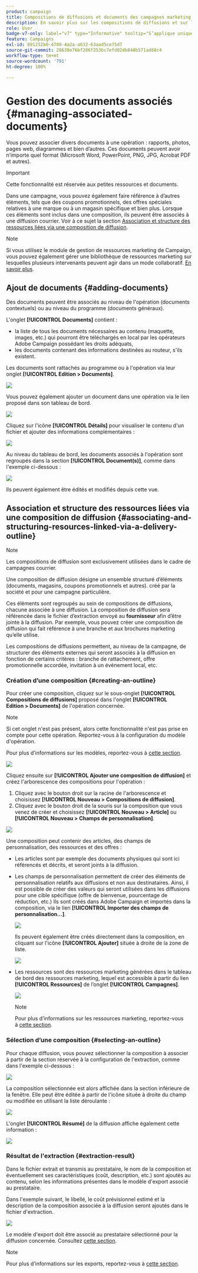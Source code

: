 ```yaml
---
product: campaign
title: Compositions de diffusions et documents des campagnes marketing
description: En savoir plus sur les compositions de diffusions et sur les documents des campagnes marketing
role: User
badge-v7-only: label="v7" type="Informative" tooltip="S’applique uniquement à Campaign Classic v7"
feature: Campaigns
exl-id: 891252b0-4700-4a2a-a632-63aad5ce75d7
source-git-commit: 28638e76bf286f253bc7efd02db848b571ad88c4
workflow-type: tm+mt
source-wordcount: '791'
ht-degree: 100%

---
```


# Gestion des documents associés {#managing-associated-documents}

Vous pouvez associer divers documents à une opération : rapports, photos, pages web, diagrammes et bien d’autres. Ces documents peuvent avoir n’importe quel format (Microsoft Word, PowerPoint, PNG, JPG, Acrobat PDF et autres).

>[!IMPORTANT]
>
>Cette fonctionnalité est réservée aux petites ressources et documents.

Dans une campagne, vous pouvez également faire référence à d’autres éléments, tels que des coupons promotionnels, des offres spéciales relatives à une marque ou à un magasin spécifique et bien plus. Lorsque ces éléments sont inclus dans une composition, ils peuvent être associés à une diffusion courrier. Voir à ce sujet la section [Association et structure des ressources liées via une composition de diffusion](#associating-and-structuring-resources-linked-via-a-delivery-outline).

>[!NOTE]
>
>Si vous utilisez le module de gestion de ressources marketing de Campaign, vous pouvez également gérer une bibliothèque de ressources marketing sur lesquelles plusieurs intervenants peuvent agir dans un mode collaboratif. [En savoir plus](../../mrm/using/managing-marketing-resources.md).

## Ajout de documents {#adding-documents}

Des documents peuvent être associés au niveau de l&#39;opération (documents contextuels) ou au niveau du programme (documents généraux).

L&#39;onglet **[!UICONTROL Documents]** contient :

* la liste de tous les documents nécessaires au contenu (maquette, images, etc.) qui pourront être téléchargés en local par les opérateurs Adobe Campaign possédant les droits adéquats,
* les documents contenant des informations destinées au routeur, s&#39;ils existent.

Les documents sont rattachés au programme ou à l&#39;opération via leur onglet **[!UICONTROL Edition > Documents]**.

![](assets/s_ncs_user_op_add_document.png)

Vous pouvez également ajouter un document dans une opération via le lien proposé dans son tableau de bord.

![](assets/add_a_document_in_op.png)

Cliquez sur l&#39;icône **[!UICONTROL Détails]** pour visualiser le contenu d&#39;un fichier et ajouter des informations complémentaires :

![](assets/s_ncs_user_op_add_document_details.png)

Au niveau du tableau de bord, les documents associés à l&#39;opération sont regroupés dans la section **[!UICONTROL Document(s)]**, comme dans l&#39;exemple ci-dessous :

![](assets/s_ncs_user_op_edit_document.png)

Ils peuvent également être édités et modifiés depuis cette vue.

## Association et structure des ressources liées via une composition de diffusion {#associating-and-structuring-resources-linked-via-a-delivery-outline}

>[!NOTE]
>
>Les compositions de diffusion sont exclusivement utilisées dans le cadre de campagnes courrier.

Une composition de diffusion désigne un ensemble structuré d’éléments (documents, magasins, coupons promotionnels et autres). créé par la société et pour une campagne particulière.

Ces éléments sont regroupés au sein de compositions de diffusions, chacune associée à une diffusion. La composition de diffusion sera référencée dans le fichier d’extraction envoyé au **fournisseur** afin d’être jointe à la diffusion. Par exemple, vous pouvez créer une composition de diffusion qui fait référence à une branche et aux brochures marketing qu’elle utilise.

Les compositions de diffusions permettent, au niveau de la campagne, de structurer des éléments externes qui seront associés à la diffusion en fonction de certains critères : branche de rattachement, offre promotionnelle accordée, invitation à un événement local, etc.

### Création d’une composition {#creating-an-outline}

Pour créer une composition, cliquez sur le sous-onglet **[!UICONTROL Compositions de diffusions]** proposé dans l&#39;onglet **[!UICONTROL Edition > Documents]** de l&#39;opération concernée.

>[!NOTE]
>
>Si cet onglet n&#39;est pas présent, alors cette fonctionnalité n&#39;est pas prise en compte pour cette opération. Reportez-vous à la configuration du modèle d&#39;opération.
>   
>Pour plus d’informations sur les modèles, reportez-vous à [cette section](../../campaign/using/marketing-campaign-templates.md#campaign-templates).

![](assets/s_ncs_user_op_composition_link.png)

Cliquez ensuite sur **[!UICONTROL Ajouter une composition de diffusion]** et créez l&#39;arborescence des compositions pour l&#39;opération :

1. Cliquez avec le bouton droit sur la racine de l&#39;arborescence et choisissez **[!UICONTROL Nouveau > Compositions de diffusion]**.
1. Cliquez avec le bouton droit de la souris sur la composition que vous venez de créer et choisissez **[!UICONTROL Nouveau > Article]** ou **[!UICONTROL Nouveau > Champs de personnalisation]**.

![](assets/s_ncs_user_op_add_composition.png)

Une composition peut contenir des articles, des champs de personnalisation, des ressources et des offres :

* Les articles sont par exemple des documents physiques qui sont ici référencés et décrits, et seront joints à la diffusion.
* Les champs de personnalisation permettent de créer des éléments de personnalisation relatifs aux diffusions et non aux destinataires. Ainsi, il est possible de créer des valeurs qui seront utilisées dans les diffusions pour une cible spécifique (offre de bienvenue, pourcentage de réduction, etc.) Ils sont créés dans Adobe Campaign et importés dans la composition, via le lien **[!UICONTROL Importer des champs de personnalisation...]**.

  ![](assets/s_ncs_user_op_add_composition_field.png)

  Ils peuvent également être créés directement dans la composition, en cliquant sur l&#39;icône **[!UICONTROL Ajouter]** située à droite de la zone de liste.

  ![](assets/s_ncs_user_op_add_composition_field_button.png)

* Les ressources sont des ressources marketing générées dans le tableau de bord des ressources marketing, lequel est accessible à partir du lien **[!UICONTROL Ressources]** de l’onglet **[!UICONTROL Campagnes]**.

  ![](assets/s_ncs_user_mkg_resource_ovv.png)

  >[!NOTE]
  >
  >Pour plus d’informations sur les ressources marketing, reportez-vous à [cette section](../../mrm/using/managing-marketing-resources.md).

### Sélection d’une composition {#selecting-an-outline}

Pour chaque diffusion, vous pouvez sélectionner la composition à associer à partir de la section réservée à la configuration de l&#39;extraction, comme dans l&#39;exemple ci-dessous :

![](assets/s_ncs_user_op_select_composition.png)

La composition sélectionnée est alors affichée dans la section inférieure de la fenêtre. Elle peut être éditée à partir de l&#39;icône située à droite du champ ou modifiée en utilisant la liste déroulante :

![](assets/s_ncs_user_op_select_composition_b.png)

L&#39;onglet **[!UICONTROL Résumé]** de la diffusion affiche également cette information :

![](assets/s_ncs_user_op_select_composition_c.png)

### Résultat de l&#39;extraction {#extraction-result}

Dans le fichier extrait et transmis au prestataire, le nom de la composition et éventuellement ses caractéristiques (coût, description, etc.) sont ajoutés au contenu, selon les informations présentes dans le modèle d&#39;export associé au prestataire.

Dans l&#39;exemple suivant, le libellé, le coût prévisionnel estimé et la description de la composition associée à la diffusion seront ajoutés dans le fichier d&#39;extraction.

![](assets/s_ncs_user_op_composition_in_export_template.png)

Le modèle d&#39;export doit être associé au prestataire sélectionné pour la diffusion concernée. Consultez [cette section](../../campaign/using/providers--stocks-and-budgets.md#creating-service-providers-and-their-cost-structures).

>[!NOTE]
>
>Pour plus d’informations sur les exports, reportez-vous à [cette section](../../platform/using/get-started-data-import-export.md).

